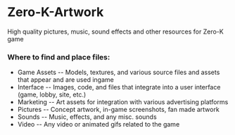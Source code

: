 Zero-K-Artwork
==============
High quality pictures, music, sound effects and other resources for Zero-K game

### Where to find and place files:
 - Game Assets
 -- Models, textures, and various source files and assets that appear and are used ingame
 - Interface
 -- Images, code, and files that integrate into a user interface (game, lobby, site, etc.)
 - Marketing
 -- Art assets for integration with various advertising platforms
 - Pictures
 -- Concept artwork, in-game screenshots, fan made artwork
 - Sounds
 -- Music, effects, and any misc. sounds
 - Video
 -- Any video or animated gifs related to the game
